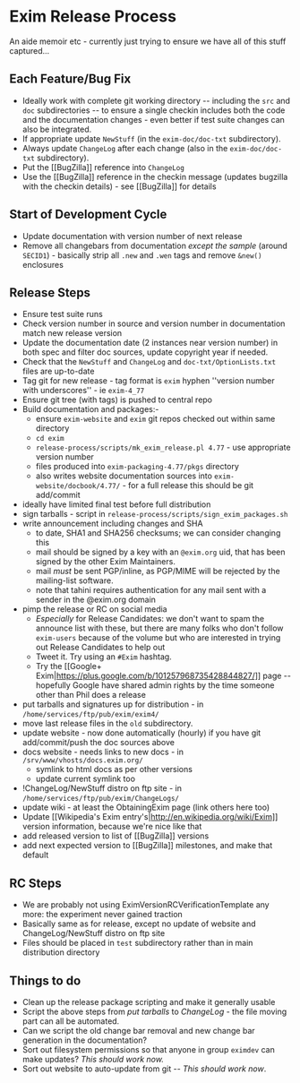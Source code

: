 # Exim Release Process

An aide memoir etc - currently just trying to ensure we have all of this stuff captured...

## Each Feature/Bug Fix

* Ideally work with complete git working directory -- including the `src` and `doc` subdirectories -- to ensure a single checkin includes both the code and the documentation changes - even better if test suite changes can also be integrated.
* If appropriate update `NewStuff` (in the `exim-doc/doc-txt` subdirectory).
* Always update `ChangeLog` after each change (also in the `exim-doc/doc-txt` subdirectory).
* Put the [[BugZilla]] reference into `ChangeLog`
* Use the [[BugZilla]] reference in the checkin message (updates bugzilla with the checkin details) - see [[BugZilla]] for details

## Start of Development Cycle

* Update documentation with version number of next release
* Remove all changebars from documentation _except the sample_ (around `SECID1`) - basically strip all `.new` and `.wen` tags and remove `&new()` enclosures

## Release Steps

* Ensure test suite runs
* Check version number in source and version number in documentation match new release version
* Update the documentation date (2 instances near version number) in both spec and filter doc sources, update copyright year if needed.
* Check that the `NewStuff` and `ChangeLog` and `doc-txt/OptionLists.txt` files are up-to-date
* Tag git for new release - tag format is `exim` hyphen ''version number with underscores'' - ie `exim-4_77`
* Ensure git tree (with tags) is pushed to central repo
* Build documentation and packages:-
    * ensure `exim-website` and `exim` git repos checked out within same directory
    * `cd exim`
    * `release-process/scripts/mk_exim_release.pl 4.77` - use appropriate version number
    * files produced into `exim-packaging-4.77/pkgs` directory
    * also writes website documentation sources into `exim-website/docbook/4.77/` - for a full release this should be git add/commit
* ideally have limited final test before full distribution
* sign tarballs - script in `release-process/scripts/sign_exim_packages.sh`
* write announcement including changes and SHA
    * to date, SHA1 and SHA256 checksums; we can consider changing this
    * mail should be signed by a key with an `@exim.org` uid, that has been signed by the other Exim Maintainers.
    * mail *must* be sent PGP/inline, as PGP/MIME will be rejected by the mailing-list software.
    * note that tahini requires authentication for any mail sent with a sender in the @exim.org domain
* pimp the release or RC on social media
    * _Especially_ for Release Candidates: we don't want to spam the announce list with these, but there are many folks who don't follow `exim-users` because of the volume but who are interested in trying out Release Candidates to help out
    * Tweet it. Try using an `#Exim` hashtag.
    * Try the [[Google+ Exim|https://plus.google.com/b/101257968735428844827/]] page -- hopefully Google have shared admin rights by the time someone other than Phil does a release
* put tarballs and signatures up for distribution - in `/home/services/ftp/pub/exim/exim4/`
* move last release files in the `old` subdirectory.
* update website - now done automatically (hourly) if you have git add/commit/push the doc sources above
 * docs website - needs links to new docs - in `/srv/www/vhosts/docs.exim.org/`
   * symlink to html docs as per other versions
   * update current symlink too
 * !ChangeLog/NewStuff distro on ftp site - in `/home/services/ftp/pub/exim/ChangeLogs/`
* update wiki - at least the ObtainingExim page (link others here too)
* Update [[Wikipedia's Exim entry's|http://en.wikipedia.org/wiki/Exim]] version information, because we're nice like that
* add released version to list of [[BugZilla]] versions
* add next expected version to [[BugZilla]] milestones, and make that default

## RC Steps

* We are probably not using EximVersionRCVerificationTemplate any more: the experiment never gained traction
* Basically same as for release, except no update of website and ChangeLog/NewStuff distro on ftp site
* Files should be placed in `test` subdirectory rather than in main distribution directory

## Things to do

* Clean up the release package scripting and make it generally usable
* Script the above steps from _put tarballs_ to _ChangeLog_ - the file moving part can all be automated.
* Can we script the old change bar removal and new change bar generation in the documentation?
* Sort out filesystem permissions so that anyone in group `eximdev` can make updates?  _This should work now._
* Sort out website to auto-update from git -- _This should work now_.
